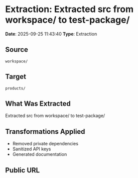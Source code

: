 # Extraction: Extracted src from workspace/ to test-package/

**Date**: 2025-09-25 11:43:40
**Type**: Extraction

## Source
`workspace/`

## Target
`products/`

## What Was Extracted
Extracted src from workspace/ to test-package/

## Transformations Applied
- Removed private dependencies
- Sanitized API keys
- Generated documentation

## Public URL

